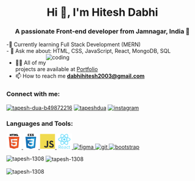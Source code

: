 <h1 align="center">Hi 👋, I'm Hitesh Dabhi</h1>
<h3 align="center">A passionate Front-end developer from Jamnagar, India 📍</h3>
-🌱 Currently learning Full Stack Development (MERN) <br>
- 💬 Ask me about: HTML, CSS, JavaScript, React, MongoDB, SQL 
<img
  align="right"
  width="400"
  alt="coding"
  src="https://physicsgurukul.files.wordpress.com/2019/02/character-1.gif"
/>


- 👨‍💻 All of my projects are available at
[Portfolio](https://dabhihitesh.prafulchauhan.com/)
 - 📫 How to reach me
**dabhihitesh2003@gmail.com**

<h3 align="left">Connect with me:</h3>
<p align="left">
  <a href="https://www.linkedin.com/in/dabhi-hitesh-916255194/" target="blank"
    ><img
      align="center"
      src="https://raw.githubusercontent.com/rahuldkjain/github-profile-readme-generator/master/src/images/icons/Social/linked-in-alt.svg"
      alt="tapesh-dua-b49872216"
      height="30"
      width="40"
  /></a>
  <a href="https://leetcode.com/u/dabhi_hitesh36/" target="blank"
    ><img
      align="center"
      src="https://raw.githubusercontent.com/rahuldkjain/github-profile-readme-generator/master/src/images/icons/Social/leet-code.svg"
      alt="tapeshdua"
      height="30"
      width="40"
  /></a>
  <a href="https://www.instagram.com/therealprogrammerr/" target="blank">
    <img
      align="center"
      src="https://raw.githubusercontent.com/rahuldkjain/github-profile-readme-generator/master/src/images/icons/Social/instagram.svg"
      alt="instagram"
      height="30"
      width="40"
    />
  </a>
</p>

<h3 align="left">Languages and Tools:</h3>
<p align="left">
  <a href="https://www.w3.org/html/" target="_blank" rel="noreferrer">
    <img
      src="https://raw.githubusercontent.com/devicons/devicon/master/icons/html5/html5-original-wordmark.svg"
      alt="html5"
      width="40"
      height="40"
    />
  </a>
  <a href="https://www.w3schools.com/css/" target="_blank" rel="noreferrer">
    <img
      src="https://raw.githubusercontent.com/devicons/devicon/master/icons/css3/css3-original-wordmark.svg"
      alt="css3"
      width="40"
      height="40"
    />
  </a>
  <a
    href="https://developer.mozilla.org/en-US/docs/Web/JavaScript"
    target="_blank"
    rel="noreferrer"
  >
    <img
      src="https://raw.githubusercontent.com/devicons/devicon/master/icons/javascript/javascript-original.svg"
      alt="javascript"
      width="40"
      height="40"
    />
  </a>
  <a href="https://reactjs.org/" target="_blank" rel="noreferrer">
    <img
      src="https://raw.githubusercontent.com/devicons/devicon/master/icons/react/react-original-wordmark.svg"
      alt="react"
      width="40"
      height="40"
    />
  </a>

 
  <a href="https://www.figma.com/" target="_blank" rel="noreferrer">
    <img
      src="https://www.vectorlogo.zone/logos/figma/figma-icon.svg"
      alt="figma"
      width="40"
      height="40"
    />
  </a>
  <a href="https://git-scm.com/" target="_blank" rel="noreferrer">
    <img
      src="https://www.vectorlogo.zone/logos/git-scm/git-scm-icon.svg"
      alt="git"
      width="40"
      height="40"
    />
  </a>
  <a href="https://getbootstrap.com/" target="_blank" rel="noreferrer">
    <img
      src="https://www.vectorlogo.zone/logos/getbootstrap/getbootstrap-icon.svg"
      alt="bootstrap"
      width="40"
      height="40"
    />
  </a>
</p>

<p>
  <img
    align="left"
    src="https://github-readme-stats.vercel.app/api/top-langs?username=dabhihitesh36&show_icons=true&locale=en&layout=compact"
    alt="tapesh-1308"
  />
</p>

<p>
  &nbsp;<img
    align="center"
    src="https://github-readme-stats.vercel.app/api?username=dabhihitesh36&show_icons=true&locale=en"
    alt="tapesh-1308"
  />
</p>

<p>
  <img
    align="center"
    src="https://github-readme-streak-stats.herokuapp.com/?user=dabhihitesh36&"
    alt="tapesh-1308"
  />
</p>
